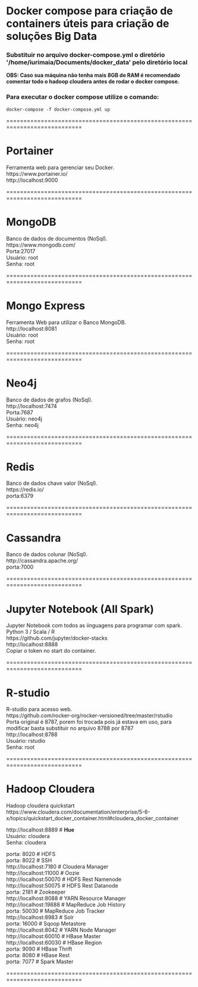 # Docker compose para criação de containers úteis para criação de soluções Big Data

<h3> Substituir no arquivo docker-compose.yml o diretório '/home/iurimaia/Documents/docker_data' pelo diretório local</h3>
<b>OBS: Caso sua máquina não tenha mais 8GB de RAM é recomendado comentar todo o hadoop cloudera antes de rodar o docker compose.</b><br>
<h3> Para executar o docker compose utilize o comando: </h3>
    
    docker-compose -f docker-compose.yml up 

============================================================================

<h1> Portainer </h1>
Ferramenta web para gerenciar seu Docker. </br>
https://www.portainer.io/ </br>
http://localhost:9000 </br>

============================================================================

<h1> MongoDB </h1>
Banco de dados de documentos (NoSql). </br>
https://www.mongodb.com/ </br>
Porta:27017 </br>
Usuário: root </br>
Senha: root </br>

============================================================================

<h1> Mongo Express </h1>
Ferramenta Web para utilizar o Banco MongoDB. </br>
http://localhost:8081 </br>
Usuário: root </br>
Senha: root </br>

============================================================================

<h1> Neo4j </h1>
Banco de dados de grafos (NoSql). </br>
http://localhost:7474 </br>
Porta:7687 </br>
Usuário: neo4j </br>
Senha: neo4j </br>

============================================================================

<h1> Redis </h1>
Banco de dados chave valor (NoSql). </br>
https://redis.io/ </br>
porta:6379 </br>

============================================================================

<h1> Cassandra </h1>
Banco de dados colunar (NoSql). </br>
http://cassandra.apache.org/ </br>
porta:7000 </br>

============================================================================

<h1> Jupyter Notebook (All Spark)  </h1>
Jupyter Notebook com todos as iinguagens para programar com spark. </br>
Python 3 / Scala / R </br>
https://github.com/jupyter/docker-stacks </br>
http://localhost:8888 </br>
Copiar o token no start do container. </br>

============================================================================

<h1> R-studio  </h1>
R-studio para acesso web. </br>
https://github.com/rocker-org/rocker-versioned/tree/master/rstudio </br>
Porta original é 8787, porem foi trocada pois já estava em uso, para modificar basta substituir no arquivo 8788 por 8787 <br>
http://localhost:8788 </br>
Usuário: rstudio </br>
Senha: root </br>

============================================================================

<h1> Hadoop Cloudera  </h1>
Hadoop cloudera quickstart </br>
https://www.cloudera.com/documentation/enterprise/5-6-x/topics/quickstart_docker_container.html#cloudera_docker_container </br>

http://localhost:8889  # <b>Hue</b> </br>
Usuário: cloudera </br>
Senha: cloudera </br>

porta: 8020  # HDFS </br> 
porta: 8022  # SSH </br>
http://localhost:7180  # Cloudera Manager </br>
http://localhost:11000 # Oozie </br>
http://localhost:50070 # HDFS Rest Namenode </br>
http://localhost:50075 # HDFS Rest Datanode </br>
porta: 2181  # Zookeeper </br>
http://localhost:8088  # YARN Resource Manager </br>
http://localhost:19888 # MapReduce Job History </br>
porta: 50030 # MapReduce Job Tracker </br>
http://localhost:8983  # Solr </br>
porta: 16000 # Sqoop Metastore </br>
http://localhost:8042  # YARN Node Manager </br>
http://localhost:60010 # HBase Master </br>
http://localhost:60030 # HBase Region </br>
porta: 9090  # HBase Thrift </br>
porta: 8080  # HBase Rest </br>
porta: 7077  # Spark Master</br>

============================================================================

